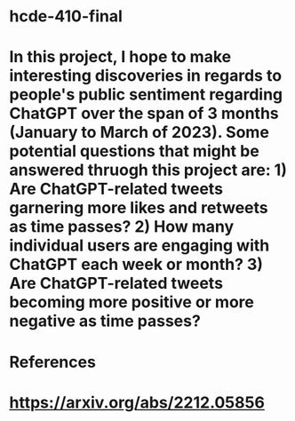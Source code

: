 # hcde-410-final

# In this project, I hope to make interesting discoveries in regards to people's public sentiment regarding ChatGPT over the span of 3 months (January to March of 2023). Some potential questions that might be answered thruogh this project are: 1) Are ChatGPT-related tweets garnering more likes and retweets as time passes? 2) How many individual users are engaging with ChatGPT each week or month? 3) Are ChatGPT-related tweets becoming more positive or more negative as time passes?

# References
# https://arxiv.org/abs/2212.05856